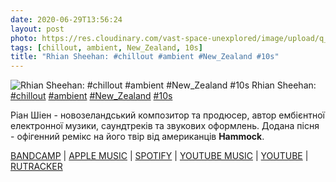 ```yaml
---
date: 2020-06-29T13:56:24
layout: post
photo: https://res.cloudinary.com/vast-space-unexplored/image/upload/q_auto,dpr_auto,w_auto/photos/photo_1008_29-06-2020_13-56-24.jpg
tags: [chillout, ambient, New_Zealand, 10s]
title: "Rhian Sheehan: #chillout #ambient #New_Zealand #10s"
---
```

![Rhian Sheehan: #chillout #ambient #New_Zealand #10s](https://res.cloudinary.com/vast-space-unexplored/image/upload/q_auto,dpr_auto,w_auto/photos/photo_1008_29-06-2020_13-56-24.jpg)
Rhian Sheehan: [#chillout](/tags/#chillout) [#ambient](/tags/#ambient) [#New_Zealand](/tags/#New_Zealand) [#10s](/tags/#10s)

Ріан Шіен - новозеландський композитор та продюсер, автор ембієнтної електронної музики, саундтреків та звукових оформлень. Додана пісня - офігенний ремікс на його твір від американців **Hammock**.

[BANDCAMP](https://rhiansheehan.bandcamp.com/track/borrowing-the-past-hammock-remix) \| [APPLE MUSIC](https://music.apple.com/in/album/borrowing-past-hammock-remix/505158097) \| [SPOTIFY](https://open.spotify.com/album/1ORMJzKDtzSZn9OIMHpPR6) \| [YOUTUBE MUSIC](https://music.youtube.com/playlist?list=OLAK5uy_kbyxyPQceXGqNWZIepD5jH6EEPr7n0NqA) \| [YOUTUBE](https://www.youtube.com/watch?v=LQU4AbCx-3g) \| [RUTRACKER](https://rutracker.org/forum/viewtopic.php?t=2764720)